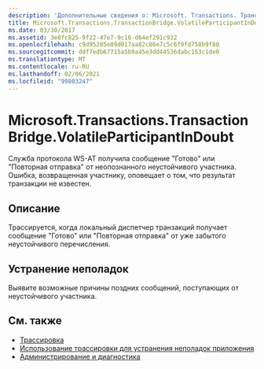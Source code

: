 ```yaml
---
description: 'Дополнительные сведения о: Microsoft. Transactions. Трансактионбридже. ВолатилепартиЦипантиндаубт'
title: Microsoft.Transactions.TransactionBridge.VolatileParticipantInDoubt
ms.date: 03/30/2017
ms.assetid: 3e8fc825-9f22-47e7-9c16-d64ef291c932
ms.openlocfilehash: c9d95285e09d017aa82c86e7c5c6f9fd758b9f80
ms.sourcegitcommit: ddf7edb67715a5b9a45e3dd44536dabc153c1de0
ms.translationtype: MT
ms.contentlocale: ru-RU
ms.lasthandoff: 02/06/2021
ms.locfileid: "99803247"
---
```

# <a name="microsofttransactionstransactionbridgevolatileparticipantindoubt"></a>Microsoft.Transactions.TransactionBridge.VolatileParticipantInDoubt

Служба протокола WS-AT получила сообщение "Готово" или "Повторная отправка" от неопознанного неустойчивого участника. Ошибка, возвращенная участнику, оповещает о том, что результат транзакции не известен.  
  
## <a name="description"></a>Описание  

 Трассируется, когда локальный диспетчер транзакций получает сообщение "Готово" или "Повторная отправка" от уже забытого неустойчивого перечисления.  
  
## <a name="troubleshooting"></a>Устранение неполадок  

 Выявите возможные причины поздних сообщений, поступающих от неустойчивого участника.  
  
## <a name="see-also"></a>См. также

- [Трассировка](index.md)
- [Использование трассировки для устранения неполадок приложения](using-tracing-to-troubleshoot-your-application.md)
- [Администрирование и диагностика](../index.md)
